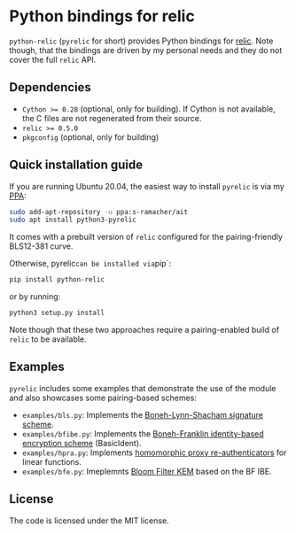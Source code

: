 # Python bindings for relic

`python-relic` (`pyrelic` for short) provides Python bindings for
[relic](https://github.com/relic-toolkit/relic). Note though, that the bindings are driven by my
personal needs and they do not cover the full `relic` API.

## Dependencies

* `Cython >= 0.28` (optional, only for building). If Cython is not available, the C files are not
  regenerated from their source.
* `relic >= 0.5.0`
* `pkgconfig` (optional, only for building)

## Quick installation guide

If you are running Ubuntu 20.04, the easiest way to install `pyrelic` is via my
[PPA](https://launchpad.net/~s-ramacher/+archive/ubuntu/ait):
```sh
sudo add-apt-repository -u ppa:s-ramacher/ait
sudo apt install python3-pyrelic
```
It comes with a prebuilt version of `relic` configured for the pairing-friendly BLS12-381 curve.

Otherwise, pyrelic` can be installed via `pip`:
```sh
pip install python-relic
```
or by running:
```sh
python3 setup.py install
```
Note though that these two approaches require a pairing-enabled build of `relic` to be available.

## Examples

`pyrelic` includes some examples that demonstrate the use of the module and also showcases some
pairing-based schemes:
* `examples/bls.py`: Implements the [Boneh-Lynn-Shacham signature
  scheme](https://doi.org/10.1007%2Fs00145-004-0314-9).
* `examples/bfibe.py`: Implements the [Boneh-Franklin identity-based encryption
  scheme](https://doi.org/10.1007/3-540-44647-8_13) (BasicIdent).
* `examples/hpra.py`: Implements [homomorphic proxy
  re-authenticators](https://doi.org/10.1007/978-3-319-70972-7_7) for linear functions.
* `examples/bfe.py`: Imeplemnts [Bloom Filter KEM](https://doi.org/10.1007/978-3-319-78372-7_14)
  based on the BF IBE.

## License

The code is licensed under the MIT license.

